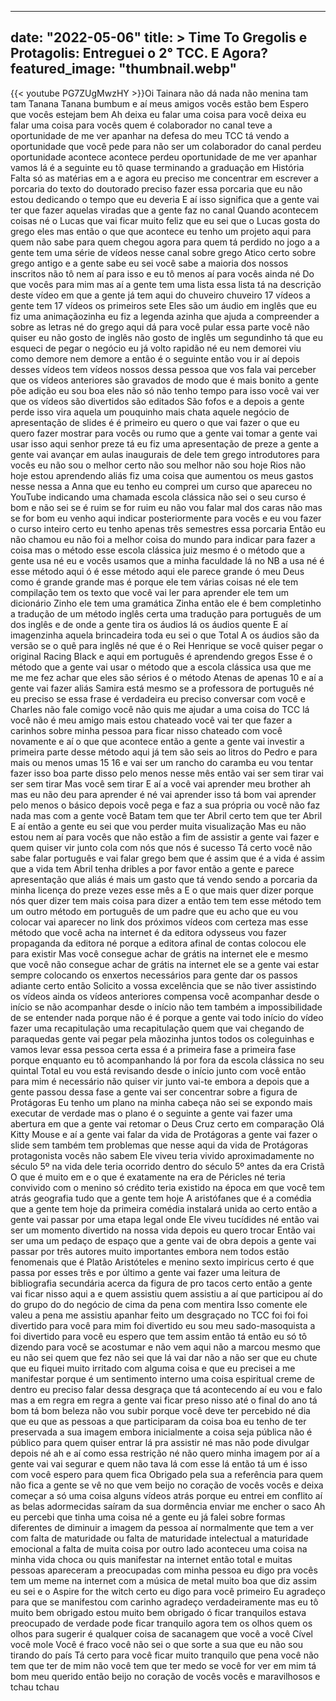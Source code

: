 
---
date: "2022-05-06"
title: > 
    Time To Gregolis e Protagolis: Entreguei o 2° TCC. E Agora?
featured_image: "thumbnail.webp"
---
{{< youtube PG7ZUgMwzHY >}}Oi Tainara não dá nada não menina tam
tam Tanana
Tanana
bumbum
e aí meus amigos vocês estão bem Espero
que vocês estejam bem Ah deixa eu falar
uma coisa para você deixa eu falar uma
coisa para vocês quem é
colaborador no canal
teve a oportunidade de me ver apanhar na
defesa do meu TCC tá vendo a
oportunidade que você pede para não ser
um colaborador do canal perdeu
oportunidade acontece
acontece perdeu oportunidade de me ver
apanhar vamos lá é a seguinte
eu tô quase terminando a
graduação em História
Falta só as matérias em a e
agora eu preciso
me concentrar em escrever a porcaria do
texto do
doutorado preciso fazer essa porcaria
que eu não estou dedicando o tempo que
eu deveria E aí isso significa que a
gente vai ter que fazer aquelas viradas
que a gente faz no canal Quando
acontecem coisas né o Lucas que vai
ficar muito feliz que eu sei que o Lucas
gosta do grego eles mas então o que que
acontece eu tenho um projeto aqui para
quem não sabe para quem chegou agora
para quem tá perdido no jogo a a gente
tem uma série de vídeos nesse canal
sobre grego Atico certo sobre grego
antigo e a gente sabe eu sei você sabe a
maioria dos nossos inscritos não tô nem
aí para isso e eu tô menos aí para vocês
ainda né Do que
vocês para mim mas aí a gente tem uma
lista essa lista tá na descrição deste
vídeo em que a gente já tem aqui do
chuveiro chuveiro 17 vídeos a gente tem
17 vídeos os primeiros sete Eles são um
áudio em inglês que eu fiz uma
animaçãozinha eu fiz a legenda azinha
que ajuda a compreender a sobre as
letras né do grego aqui dá para você
pular essa parte você não quiser eu não
gosto de inglês não gosto de inglês um
segundinho tá que eu esqueci de pegar o
negócio eu já volto rapidão né
eu nem demorei viu como demore nem
demore a então é o seguinte então vou ir
aí depois desses vídeos tem vídeos
nossos dessa pessoa que vos fala vai
perceber que os vídeos anteriores são
gravados de modo que é mais bonito a
gente põe adição eu sou boa eles não só
não tenho tempo para isso você vai ver
que os vídeos são divertidos são
editados São fofos e a depois a gente
perde isso vira aquela um pouquinho mais
chata aquele negócio de apresentação de
slides é é primeiro eu quero o que vai
fazer o que eu quero fazer
mostrar para vocês ou rumo que a gente
vai tomar a gente vai usar isso aqui
senhor preze tá eu fiz uma apresentação
de preze a gente a gente vai avançar em
aulas inaugurais de dele tem grego
introdutores para vocês eu não sou o
melhor certo não sou melhor não sou hoje
Rios não hoje estou aprendendo aliás fiz
uma coisa que aumentou os meus gastos
nesse nessa a Anna que eu tenho eu
comprei um curso que apareceu no YouTube
indicando uma chamada escola clássica
não sei o seu curso é bom e não sei se é
ruim se for ruim eu não vou falar mal
dos caras não mas se for bom eu venho
aqui indicar posteriormente para vocês e
eu vou fazer o curso inteiro certo eu
tenho apenas três semestres essa
porcaria Então eu não chamou eu não foi
a melhor coisa do mundo para indicar
para fazer a coisa mas o método esse
escola clássica juiz mesmo é o método
que a gente usa né eu e vocês usamos que
a minha faculdade lá no NB a usa né é
esse método aqui ó é esse método aqui
ele parece grande ó meu Deus como é
grande grande mas é porque ele tem
várias coisas né ele tem compilação tem
os texto que você vai ler para aprender
ele tem um dicionário Zinho ele tem uma
gramática Zinha então ele é bem
completinho a tradução de um método
inglês certa uma tradução para português
de um dos inglês e de onde a gente tira
os áudios lá os áudios quente E aí
imagenzinha aquela brincadeira toda eu
sei o que Total A os áudios são da
versão se o quê para inglês né que é o
Rei Henrique se você quiser pegar o
original Racing Black e aqui em
português é aprendendo gregos Esse é o
método que a gente vai usar o método que
a escola clássica usa que me me me fez
achar que eles são sérios é o método
Atenas de apenas 10 e aí a gente vai
fazer aliás Samira está mesmo se a
professora de português né eu preciso se
essa frase é verdadeira eu preciso
conversar com você e Charles não fale
comigo você não quis me ajudar a uma
coisa do TCC lá você não é meu amigo
mais estou chateado você vai ter que
fazer a carinhos sobre minha pessoa para
ficar nisso chateado com você novamente
e aí o que que acontece então a gente a
gente vai investir a primeira parte
desse método aqui já tem são seis ao
litros do Pedro e para mais ou menos
umas 15 16 e vai ser um rancho do
caramba eu vou tentar fazer isso boa
parte disso pelo menos nesse mês então
vai ser sem tirar vai ser sem tirar Mas
você sem tirar E aí a você vai aprender
meu brother ah mas eu não deu para
aprender é né vai aprender isso tá bom
vai aprender pelo menos o básico depois
você pega e faz a sua própria ou você
não faz nada mas com a gente você Batam
tem que ter Abril certo tem que ter
Abril E aí então a gente eu sei que vou
perder muita visualização Mas eu não
estou nem aí para vocês que não estão a
fim de assistir a gente vai fazer e quem
quiser vir junto cola com nós que nós é
sucesso Tá certo você não sabe falar
português e vai falar grego bem que é
assim que é a vida é assim que a vida
tem Abril tenha
dribles a por favor então a gente e
parece apresentação que aliás é mais um
gasto que tá vendo sendo a porcaria da
minha licença do preze vezes esse mês a
E o que mais quer dizer porque nós quer
dizer tem mais coisa para dizer a então
tem tem esse método tem um outro método
em português de um padre que eu acho que
eu vou colocar vai aparecer no link dos
próximos vídeos com certeza mas esse
método que você acha na internet é da
editora odysseus vou fazer propaganda da
editora né porque a editora afinal de
contas colocou ele para existir Mas você
consegue achar de grátis na internet ele
e mesmo que você não consegue achar de
grátis na internet ele se a gente vai
estar sempre colocando os enxertos
necessários para gente dar os passos
adiante certo então
Solicito a vossa excelência que se não
tiver assistindo os vídeos ainda os
vídeos anteriores
compensa você acompanhar desde o início
se não acompanhar desde o início não tem
também a impossibilidade de se entender
nada porque não é é porque a gente vai
todo início do vídeo fazer uma
recapitulação uma recapitulação quem que
vai chegando de paraquedas gente vai
pegar pela mãozinha juntos todos os
coleguinhas e vamos levar essa pessoa
certa essa é a primeira fase a primeira
fase porque enquanto eu tô acompanhando
lá por fora da escola clássica no seu
quintal Total eu vou está revisando
desde o início junto com você então para
mim é necessário não quiser vir junto
vai-te embora a depois que a gente
passou dessa fase a gente vai ser
concentrar sobre a figura de Protágoras
Eu tenho um plano na minha cabeça não
sei se expondo mais executar de verdade
mas o plano é o seguinte a gente vai
fazer uma abertura em que a gente vai
retomar o Deus Cruz certo em comparação
Olá Kitty Mouse e aí a gente vai falar
da vida de Protágoras a gente vai fazer
o slide sem também tem problemas que
nesse aqui da vida de Protágoras
protagonista vocês não sabem Ele viveu
teria vivido aproximadamente no século
5º na vida dele teria ocorrido dentro do
século 5º antes da era Cristã O que é
muito em e o que é exatamente na era de
Péricles né teria convivido com o menino
só crédito teria existido na época em
que você tem atrás geografia tudo que a
gente tem hoje A
aristófanes que é a comédia que a gente
tem hoje da primeira comédia instalará
unida ao certo então a gente vai passar
por uma etapa legal onde Ele viveu
tucídides né então vai ser um momento
divertido na nossa vida depois eu quero
trocar Então vai ser uma um pedaço de
espaço que a gente vai de obra depois a
gente vai passar por três autores muito
importantes embora nem todos estão
fenomenais que é Platão Aristóteles e
menino sexto impiricus certo é que passa
por esses três e por último a gente vai
fazer uma leitura de bibliografia
secundária
acerca da figura de pro tacos certo
então a gente vai ficar nisso aqui a e
quem assistiu quem assistiu a aí que
participou aí do do grupo do do negócio
de cima da pena com mentira Isso comente
ele valeu a pena me assistiu apanhar
feito um desgraçado no TCC foi foi foi
divertido para você para mim foi
divertido eu sou meu sado-masoquista a
foi divertido para você eu espero que
tem assim então tá então eu só tô
dizendo para você se acostumar e não vem
aqui não a marcou mesmo que eu não sei
quem que fez não sei que lá vai dar não
a não ser que eu chute que eu fiquei
muito irritado com alguma coisa e que eu
precisei a me manifestar porque é um
sentimento interno uma coisa espiritual
creme de dentro eu preciso falar dessa
desgraça que tá acontecendo aí eu vou e
falo mas a
em regra em regra a gente vai ficar
preso nisso até o final do ano tá bom tá
bom beleza não vou subir porque você
deve ter percebido né dia que eu que as
pessoas a que participaram da coisa boa
eu tenho de ter preservada a sua imagem
embora inicialmente a coisa seja pública
não é público para quem quiser entrar lá
pra assistir né mas não pode divulgar
depois né ah e aí como essa restrição né
não quero minha imagem por aí a gente
vai vai segurar e quem não tava lá com
esse lá então tá um é isso com você
espero para quem fica Obrigado pela sua
a
referência para quem não fica a gente se
vê no que vem beijo no coração de vocês
vocês e deixa começar a só uma coisa
alguns vídeos atrás porque eu entrei em
conflito aí as belas adormecidas saíram
da sua dormência enviar me encher o saco
Ah eu percebi que tinha uma coisa né a
gente eu já falei sobre formas
diferentes de diminuir a imagem da
pessoa aí normalmente que tem a ver com
falta de maturidade ou falta de
maturidade intelectual a maturidade
emocional a falta de muita coisa por
outro lado aconteceu uma coisa na minha
vida choca ou quis manifestar na
internet então total e muitas pessoas
apareceram a preocupadas com minha
pessoa eu digo pra vocês tem um meme na
internet com a música de metal muito boa
que diz assim eu sei e o Aspire for the
witch certo eu digo para você primeiro
Eu agradeço para que se manifestou com
carinho agradeço verdadeiramente mas eu
tô muito bem obrigado estou muito bem
obrigado ó ficar tranquilos estava
preocupado de verdade pode ficar
tranquilo agora tem os olhos quem os
olhos para sugerir é qualquer coisa de
sacanagem que você a você Cível você
mole Você é fraco você não sei o que
sorte a sua que eu não sou tirando do
país Tá certo para você ficar muito
tranquilo que pena você não tem que ter
de mim não você tem que ter medo se você
for ver em mim tá bom meu querido então
beijo no coração de vocês vocês e
maravilhosos e tchau tchau